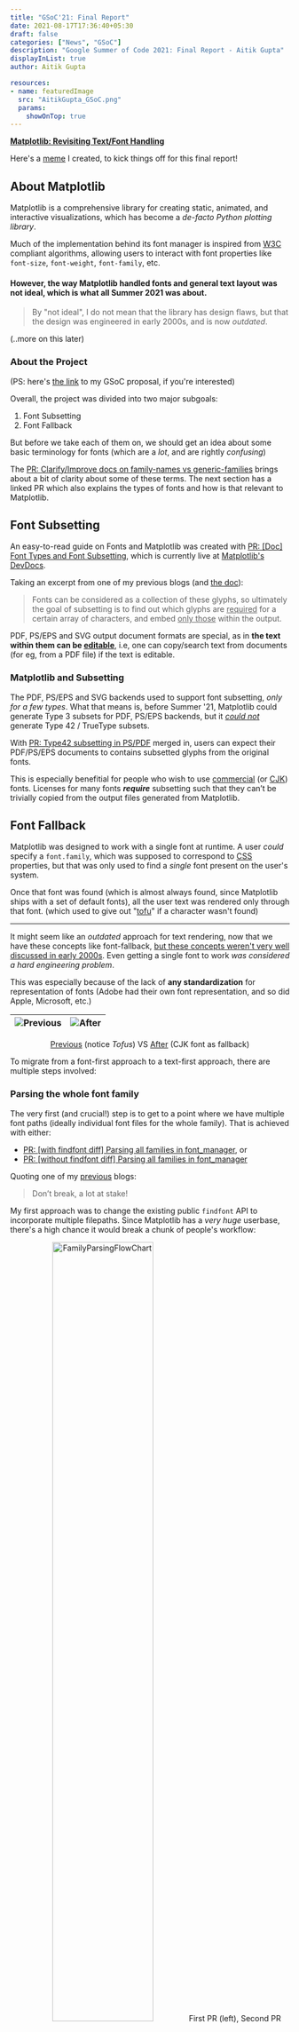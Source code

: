 ```yaml
---
title: "GSoC'21: Final Report"
date: 2021-08-17T17:36:40+05:30
draft: false
categories: ["News", "GSoC"]
description: "Google Summer of Code 2021: Final Report - Aitik Gupta"
displayInList: true
author: Aitik Gupta

resources:
- name: featuredImage
  src: "AitikGupta_GSoC.png"
  params:
    showOnTop: true
---
```


**<ins>Matplotlib: Revisiting Text/Font Handling</ins>**

Here's a [meme](https://user-images.githubusercontent.com/43996118/129448683-bc136398-afeb-40ac-bbb7-0576757baf3c.jpg) I created, to kick things off for this final report!
## About Matplotlib
Matplotlib is a comprehensive library for creating static, animated, and interactive visualizations, which has become a _de-facto Python plotting library_.

Much of the implementation behind its font manager is inspired from [W3C](https://www.w3.org/) compliant algorithms, allowing users to interact with font properties like `font-size`, `font-weight`, `font-family`, etc.

#### However, the way Matplotlib handled fonts and general text layout was not ideal, which is what all Summer 2021 was about.

> By "not ideal", I do not mean that the library has design flaws, but that the design was engineered in early 2000s, and is now _outdated_.

(..more on this later)

### About the Project
(PS: here's [the link](https://docs.google.com/document/d/11PrXKjMHhl0rcQB4p_W9JY_AbPCkYuoTT0t85937nB0/) to my GSoC proposal, if you're interested)

Overall, the project was divided into two major subgoals:
1. Font Subsetting
2. Font Fallback

But before we take each of them on, we should get an idea about some basic terminology for fonts (which are a _lot_, and are rightly _confusing_)

The [PR: Clarify/Improve docs on family-names vs generic-families](https://github.com/matplotlib/matplotlib/pull/20346/files) brings about a bit of clarity about some of these terms. The next section has a linked PR which also explains the types of fonts and how is that relevant to Matplotlib.
## Font Subsetting
An easy-to-read guide on Fonts and Matplotlib was created with [PR: [Doc] Font Types and Font Subsetting](https://github.com/matplotlib/matplotlib/pull/20450), which is currently live at [Matplotlib's DevDocs](https://matplotlib.org/devdocs/users/fonts.html).

Taking an excerpt from one of my previous blogs (and [the doc](https://matplotlib.org/devdocs/users/fonts.html#subsetting)):

> Fonts can be considered as a collection of these glyphs, so ultimately the goal of subsetting is to find out which glyphs are <ins>required</ins> for a certain array of characters, and embed <ins>only those</ins> within the output.

PDF, PS/EPS and SVG output document formats are special, as in **the text within them can be <ins>editable</ins>**, i.e, one can copy/search text from documents (for eg, from a PDF file) if the text is editable.

### Matplotlib and Subsetting
The PDF, PS/EPS and SVG backends used to support font subsetting, _only for a few types_. What that means is, before Summer '21, Matplotlib could generate Type 3 subsets for PDF, PS/EPS backends, but it <ins>*could not*</ins> generate Type 42 / TrueType subsets.

With [PR: Type42 subsetting in PS/PDF](https://github.com/matplotlib/matplotlib/pull/20391) merged in, users can expect their PDF/PS/EPS documents to contains subsetted glyphs from the original fonts.

This is especially benefitial for people who wish to use <ins>commercial</ins> (or [CJK](https://en.wikipedia.org/wiki/CJK_characters)) fonts. Licenses for many fonts ***require*** subsetting such that they can’t be trivially copied from the output files generated from Matplotlib.

## Font Fallback
Matplotlib was designed to work with a single font at runtime. A user _could_ specify a `font.family`, which was supposed to correspond to [CSS](https://www.w3schools.com/cssref/pr_font_font-family.asp) properties, but that was only used to find a _single_ font present on the user's system.

Once that font was found (which is almost always found, since Matplotlib ships with a set of default fonts), all the user text was rendered only through that font. (which used to give out "<ins>tofu</ins>" if a character wasn't found)

---

It might seem like an _outdated_ approach for text rendering, now that we have these concepts like font-fallback, <ins>but these concepts weren't very well discussed in early 2000s</ins>. Even getting a single font to work _was considered a hard engineering problem_.

This was especially because of the lack of **any standardization** for representation of fonts (Adobe had their own font representation, and so did Apple, Microsoft, etc.)


| ![Previous](https://user-images.githubusercontent.com/43996118/128605750-9d76fa4a-ce57-45c6-af23-761334d48ef7.png) | ![After](https://user-images.githubusercontent.com/43996118/128605746-9f79ebeb-c03d-407e-9e27-c3203a210908.png) |
|--------------------------------------------------------------------------------------------------------------------|------------------------------------------------------------------------------------------------------------------|
<p align="middle">
    <ins>Previous</ins> (notice <i>Tofus</i>) VS  <ins>After</ins> (CJK font as fallback)
</p>

To migrate from a font-first approach to a text-first approach, there are multiple steps involved:

### Parsing the whole font family
The very first (and crucial!) step is to get to a point where we have multiple font paths (ideally individual font files for the whole family). That is achieved with either:
- [PR: [with findfont diff] Parsing all families in font_manager](https://github.com/matplotlib/matplotlib/pull/20496), or
- [PR: [without findfont diff] Parsing all families in font_manager](https://github.com/matplotlib/matplotlib/pull/20549)

Quoting one of my [previous](https://aitikgupta.github.io/gsoc-pre-quarter/) blogs:
> Don’t break, a lot at stake!

My first approach was to change the existing public `findfont` API to incorporate multiple filepaths. Since Matplotlib has a _very huge_ userbase, there's a high chance it would break a chunk of people's workflow:

<p align="center">
  <img src="https://user-images.githubusercontent.com/43996118/129636132-47b141b3-f149-49b7-b0c0-67c256bd6ee1.png" alt="FamilyParsingFlowChart" width="60%" />
  First PR (left), Second PR (right)
</p>

### FT2Font Overhaul
Once we get a list of font paths, we need to change the internal representation of a "font". Matplotlib has a utility called FT2Font, which is written in C++, and used with wrappers as a Python extension, which in turn is used throughout the backends. For all intents and purposes, it used to mean: ```FT2Font === SingleFont``` (if you're interested, here's a [meme](https://user-images.githubusercontent.com/43996118/128352387-76a3f52a-20fc-4853-b624-0c91844fc785.png) about how FT2Font was named!)

But that is not the case anymore, here's a flowchart to explain what happens now:
<p align="center">
  <img src="https://user-images.githubusercontent.com/43996118/129720023-14f5d67f-f279-433f-ad78-e5eccb6c784a.png" alt="FamilyParsingFlowChart" width="100%" />
  Font-Fallback Algorithm
</p>

With [PR: Implement Font-Fallback in Matplotlib](https://github.com/matplotlib/matplotlib/pull/20740), every FT2Font object has a `std::vector<FT2Font *> fallback_list`, which is used for filling the parent cache, as can be seen in the self-explanatory flowchart.

For simplicity, only one type of cache (<ins>character -> FT2Font</ins>) is shown, whereas in actual implementation there's 2 types of caches, one shown above, and another for glyphs (<ins>glyph_id -> FT2Font</ins>).

> Note: Only the parent's APIs are used in some backends, so for each of the individual public functions like `load_glyph`, `load_char`, `get_kerning`, etc., we find the FT2Font object which has that glyph from the parent FT2Font cache!

### Multi-Font embedding in PDF/PS/EPS
Now that we have multiple fonts to render a string, we also need to embed them for those special backends (i.e., PDF/PS, etc). This was done with some patches to specific backends:
- [PR: Implement multi-font embedding for PDF Backend](https://github.com/matplotlib/matplotlib/pull/20804)
- [PR: Implement multi-font embedding for PS Backend](https://github.com/matplotlib/matplotlib/pull/20832)

With this, one could create a PDF or a PS/EPS document with multiple fonts which are embedded (and subsetted!).

## Conclusion
From small contributions to eventually working on a core module of a such a huge library, the road was not what I had imagined, and I learnt a lot while designing solutions to these problems.

#### The work I did would eventually end up affecting every single Matplotlib user.
...since all plots will work their way through the new codepath!

I think that single statement is worth the <ins>whole GSoC project</ins>.

For the sake of statistics (and to make GSoC sound a bit less intimidating), here's a list of contributions I made to Matplotlib before Summer '21, most of which are only a few lines of diff:

|              |                                                                                                                         |                 |        |
|--------------|-------------------------------------------------------------------------------------------------------------------------|-----------------|--------|
| Nov 2, 2020  | [Expand ScalarMappable.set_array to accept array-like inputs](https://github.com/matplotlib/matplotlib/pull/18870)      | (+28 −4)        | MERGED |
| Nov 8, 2020  | [Add overset and underset support for mathtext](https://github.com/matplotlib/matplotlib/pull/18916)                    | (+71 −0)        | MERGED |
| Nov 14, 2020 | [Strictly increasing check with test coverage for streamplot grid](https://github.com/matplotlib/matplotlib/pull/18947) | (+54 −2)        | MERGED |
| Jan 11, 2021 | [WIP: Add support to edit subplot configurations via textbox](https://github.com/matplotlib/matplotlib/pull/19271)      | (+51 −11)       | DRAFT  |
| Jan 18, 2021 | [Fix over/under mathtext symbols](https://github.com/matplotlib/matplotlib/pull/19314)                                  | (+7,459 −4,169) | MERGED |
| Feb 11, 2021 | [Add overset/underset whatsnew entry](https://github.com/matplotlib/matplotlib/pull/19497)                              | (+28 −17)       | MERGED |
| May 15, 2021 | [Warn user when mathtext font is used for ticks](https://github.com/matplotlib/matplotlib/pull/20235)                   | (+28 −0)        | MERGED |


## Acknowledgements
From learning about software engineering fundamentals from [Tom](https://github.com/tacaswell), to learning about nitty-gritty details about font representations from [Jouni](https://github.com/jkseppan).

From learning through [Antony](https://github.com/anntzer)'s patches and pointers, to receiving amazing feedback on these blogs from [Hannah](https://github.com/story645), it has been an adventure! 💯

_Special Mentions: [Frank](https://github.com/sauerburger), [Srijan](https://github.com/srijan-paul) and [Atharva](https://github.com/tfidfwastaken) for their helping hands!_

And lastly, _you_, the reader; if you've been following my [previous blogs](https://aitikgupta.github.io/tags/#gsoc), or if you've landed at this one directly, I thank you nevertheless. (one last [meme](https://user-images.githubusercontent.com/43996118/126441988-5a2067fd-055e-44e5-86e9-4dddf47abc9d.png), I promise!)

I know I speak for every developer out there, when I say <ins>***it means a lot***</ins> when you choose to look at their journey or their work product; it could as well be a very small website, or it could be as big as designing a complete library!

<hr>

> I'm grateful to [Maptlotlib](https://matplotlib.org/) (under the parent organisation: [NumFOCUS](https://numfocus.org/)), and of course, [Google Summer of Code](https://summerofcode.withgoogle.com/) for this incredible learning opportunity.

Farewell, reader! :')

<p align="center">
  <img src="https://user-images.githubusercontent.com/43996118/118876008-5e6dd580-b90a-11eb-96db-0abc930c6993.png" alt="MatplotlibGSoC" />
  Consider contributing to Matplotlib (Open Source in general) ❤️
</p>

#### NOTE: This blog post is also available at my [personal website](https://aitikgupta.github.io/gsoc-final/).
